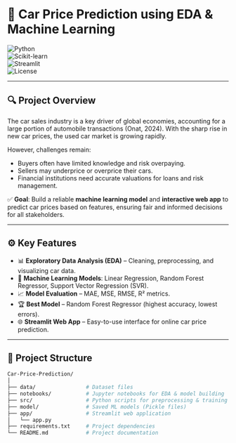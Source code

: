# 🚗 Car Price Prediction using EDA & Machine Learning  

![Python](https://img.shields.io/badge/Python-3.12-blue?logo=python)  
![Scikit-learn](https://img.shields.io/badge/Scikit--learn-ML-orange?logo=scikit-learn)  
![Streamlit](https://img.shields.io/badge/Streamlit-App-red?logo=streamlit)  
![License](https://img.shields.io/badge/License-MIT-green)  

---

## 🔍 Project Overview  
The car sales industry is a key driver of global economies, accounting for a large portion of automobile transactions (Onat, 2024). With the sharp rise in new car prices, the used car market is growing rapidly.  

However, challenges remain:  
- Buyers often have limited knowledge and risk overpaying.  
- Sellers may underprice or overprice their cars.  
- Financial institutions need accurate valuations for loans and risk management.  

✅ **Goal**: Build a reliable **machine learning model** and **interactive web app** to predict car prices based on features, ensuring fair and informed decisions for all stakeholders.  

---

## ⚙️ Key Features  
- 📊 **Exploratory Data Analysis (EDA)** – Cleaning, preprocessing, and visualizing car data.  
- 🤖 **Machine Learning Models**: Linear Regression, Random Forest Regressor, Support Vector Regression (SVR).  
- 📈 **Model Evaluation** – MAE, MSE, RMSE, R² metrics.  
- 🏆 **Best Model** – Random Forest Regressor (highest accuracy, lowest errors).  
- 🌐 **Streamlit Web App** – Easy-to-use interface for online car price prediction.  

---

## 📂 Project Structure  
```bash
Car-Price-Prediction/
│
├── data/                # Dataset files
├── notebooks/           # Jupyter notebooks for EDA & model building
├── src/                 # Python scripts for preprocessing & training
├── model/               # Saved ML models (Pickle files)
├── app/                 # Streamlit web application
│   └── app.py
├── requirements.txt     # Project dependencies
└── README.md            # Project documentation

